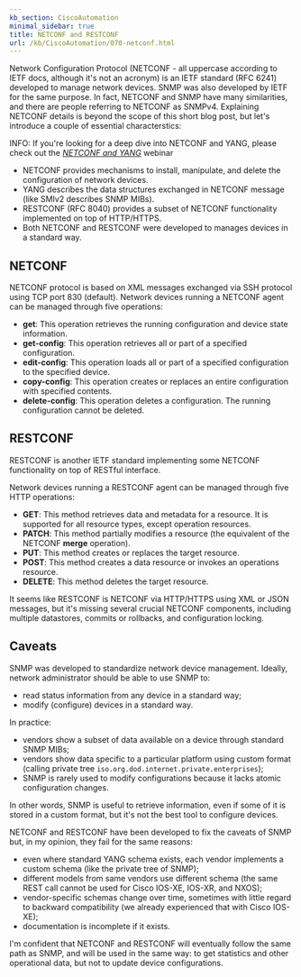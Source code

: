 ```yaml
---
kb_section: CiscoAutomation
minimal_sidebar: true
title: NETCONF and RESTCONF
url: /kb/CiscoAutomation/070-netconf.html
---
```

Network Configuration Protocol (NETCONF - all uppercase according to IETF docs, although it's not an acronym) is an IETF standard (RFC 6241) developed to manage network devices. SNMP was also developed by IETF for the same purpose. In fact, NETCONF and SNMP have many similarities, and there are people referring to NETCONF as SNMPv4. Explaining NETCONF details is beyond the scope of this short blog post, but let's introduce a couple of essential characterstics:

INFO: If you're looking for a deep dive into NETCONF and YANG, please check out the *[NETCONF and YANG](https://www.ipspace.net/NETCONF_and_YANG)* webinar

* NETCONF provides mechanisms to install, manipulate, and delete the configuration of network devices.
* YANG describes the data structures exchanged in NETCONF message (like SMIv2 describes SNMP MIBs).
* RESTCONF (RFC 8040) provides a subset of NETCONF functionality implemented on top of HTTP/HTTPS.
* Both NETCONF and RESTCONF were developed to manages devices in a standard way.

## NETCONF

NETCONF protocol is based on XML messages exchanged via SSH protocol using TCP port 830 (default). Network devices running a NETCONF agent can be managed through five operations:

* **get**: This operation retrieves the running configuration and device state information.
* **get-config**: This operation retrieves all or part of a specified configuration.
* **edit-config**: This operation loads all or part of a specified configuration to the specified device.
* **copy-config**: This operation creates or replaces an entire configuration with specified contents.
* **delete-config**: This operation deletes a configuration. The running configuration cannot be deleted.

## RESTCONF

RESTCONF is another IETF standard implementing some NETCONF functionality on top of RESTful interface.

Network devices running a RESTCONF agent can be managed through five HTTP operations:

* **GET**: This method retrieves data and metadata for a resource. It is supported for all resource types, except operation resources.
* **PATCH**: This method partially modifies a resource (the equivalent of the NETCONF **merge** operation).
* **PUT**: This method creates or replaces the target resource.
* **POST**: This method creates a data resource or invokes an operations resource.
* **DELETE**: This method deletes the target resource.

It seems like RESTCONF is NETCONF via HTTP/HTTPS using XML or JSON messages, but it's missing several crucial NETCONF components, including multiple datastores, commits or rollbacks, and configuration locking.

## Caveats

SNMP was developed to standardize network device management. Ideally, network administrator should be able to use SNMP to:

* read status information from any device in a standard way;
* modify (configure) devices in a standard way.

In practice:

* vendors show a subset of data available on a device through standard SNMP MIBs;
* vendors show data specific to a particular platform using custom format (calling private tree `iso.org.dod.internet.private.enterprises`);
* SNMP is rarely used to modify configurations because it lacks atomic configuration changes.

In other words, SNMP is useful to retrieve information, even if some of it is stored in a custom format, but it's not the best tool to configure devices.

NETCONF and RESTCONF have been developed to fix the caveats of SNMP but, in my opinion, they fail for the same reasons:

* even where standard YANG schema exists, each vendor implements a custom schema (like the private tree of SNMP);
* different models from same vendors use different schema (the same REST call cannot be used for Cisco IOS-XE, IOS-XR, and NXOS);
* vendor-specific schemas change over time, sometimes with little regard to backward compatibility (we already experienced that with Cisco IOS-XE);
* documentation is incomplete if it exists.

I'm confident that NETCONF and RESTCONF will eventually follow the same path as SNMP, and will be used in the same way: to get statistics and other operational data, but not to update device configurations.
